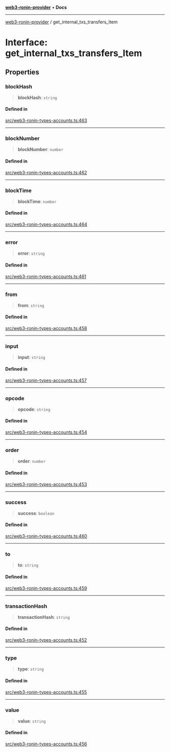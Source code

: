 [**web3-ronin-provider**](../README.md) • **Docs**

***

[web3-ronin-provider](../globals.md) / get\_internal\_txs\_transfers\_Item

# Interface: get\_internal\_txs\_transfers\_Item

## Properties

### blockHash

> **blockHash**: `string`

#### Defined in

[src/web3-ronin-types-accounts.ts:463](https://github.com/chuacw/web3-ronin-provider/blob/74865f4cc367fda569b2ea12b7ca079db4fcf0a2/src/web3-ronin-types-accounts.ts#L463)

***

### blockNumber

> **blockNumber**: `number`

#### Defined in

[src/web3-ronin-types-accounts.ts:462](https://github.com/chuacw/web3-ronin-provider/blob/74865f4cc367fda569b2ea12b7ca079db4fcf0a2/src/web3-ronin-types-accounts.ts#L462)

***

### blockTime

> **blockTime**: `number`

#### Defined in

[src/web3-ronin-types-accounts.ts:464](https://github.com/chuacw/web3-ronin-provider/blob/74865f4cc367fda569b2ea12b7ca079db4fcf0a2/src/web3-ronin-types-accounts.ts#L464)

***

### error

> **error**: `string`

#### Defined in

[src/web3-ronin-types-accounts.ts:461](https://github.com/chuacw/web3-ronin-provider/blob/74865f4cc367fda569b2ea12b7ca079db4fcf0a2/src/web3-ronin-types-accounts.ts#L461)

***

### from

> **from**: `string`

#### Defined in

[src/web3-ronin-types-accounts.ts:458](https://github.com/chuacw/web3-ronin-provider/blob/74865f4cc367fda569b2ea12b7ca079db4fcf0a2/src/web3-ronin-types-accounts.ts#L458)

***

### input

> **input**: `string`

#### Defined in

[src/web3-ronin-types-accounts.ts:457](https://github.com/chuacw/web3-ronin-provider/blob/74865f4cc367fda569b2ea12b7ca079db4fcf0a2/src/web3-ronin-types-accounts.ts#L457)

***

### opcode

> **opcode**: `string`

#### Defined in

[src/web3-ronin-types-accounts.ts:454](https://github.com/chuacw/web3-ronin-provider/blob/74865f4cc367fda569b2ea12b7ca079db4fcf0a2/src/web3-ronin-types-accounts.ts#L454)

***

### order

> **order**: `number`

#### Defined in

[src/web3-ronin-types-accounts.ts:453](https://github.com/chuacw/web3-ronin-provider/blob/74865f4cc367fda569b2ea12b7ca079db4fcf0a2/src/web3-ronin-types-accounts.ts#L453)

***

### success

> **success**: `boolean`

#### Defined in

[src/web3-ronin-types-accounts.ts:460](https://github.com/chuacw/web3-ronin-provider/blob/74865f4cc367fda569b2ea12b7ca079db4fcf0a2/src/web3-ronin-types-accounts.ts#L460)

***

### to

> **to**: `string`

#### Defined in

[src/web3-ronin-types-accounts.ts:459](https://github.com/chuacw/web3-ronin-provider/blob/74865f4cc367fda569b2ea12b7ca079db4fcf0a2/src/web3-ronin-types-accounts.ts#L459)

***

### transactionHash

> **transactionHash**: `string`

#### Defined in

[src/web3-ronin-types-accounts.ts:452](https://github.com/chuacw/web3-ronin-provider/blob/74865f4cc367fda569b2ea12b7ca079db4fcf0a2/src/web3-ronin-types-accounts.ts#L452)

***

### type

> **type**: `string`

#### Defined in

[src/web3-ronin-types-accounts.ts:455](https://github.com/chuacw/web3-ronin-provider/blob/74865f4cc367fda569b2ea12b7ca079db4fcf0a2/src/web3-ronin-types-accounts.ts#L455)

***

### value

> **value**: `string`

#### Defined in

[src/web3-ronin-types-accounts.ts:456](https://github.com/chuacw/web3-ronin-provider/blob/74865f4cc367fda569b2ea12b7ca079db4fcf0a2/src/web3-ronin-types-accounts.ts#L456)
